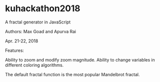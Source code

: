 # kuhackathon2018
A fractal generator in JavaScript

Authors:
Max Goad and 
Apurva Rai

Apr. 21-22, 2018

Features:

Ability to zoom and modify zoom magnitude.
Ability to change variables in different coloring algorithms.

The default fractal function is the most popular Mandelbrot fractal.


